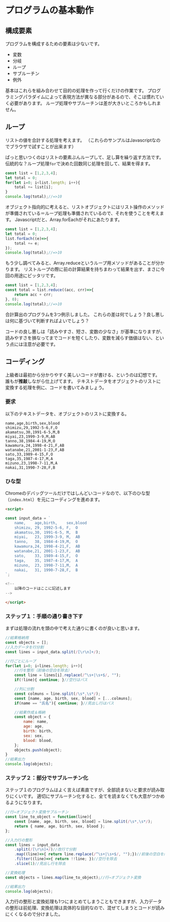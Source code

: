 プログラムの基本動作
=

構成要素
-

プログラムを構成するための要素は少ないです。

- 変数
- 分岐
- ループ
- サブルーチン
- 例外

基本はこれらを組み合わせて目的の処理を作って行くだけの作業です。
プログラミングパラダイムによって表現方法が異なる部分があるので、そこは慣れていく必要があります。
ループ処理やサブルーチンは差が大きいところかもしれません。

ループ
-

リストの値を合計する処理を考えます。
（これらのサンプルはJavascriptなのでブラウザで試すことが出来ます）

ぱっと思いつくのはリストの要素ぶんループして、足し算を繰り返す方法です。
伝統的な？ループ処理`for`で決めた回数同じ処理を回して、結果を得ます。

```js
const list = [1,2,3,4];
let total = 0;
for(let i=0; i<list.length; i++){
    total += list[i];
}
console.log(total);//=>10
```

オブジェクト指向的に考えると、リストオブジェクトにはリスト操作のメソッドが準備されている＝ループ処理も準備されているので、それを使うことを考えます。
Javascriptだと、Array.forEachがそれにあたります。

```js
const list = [1,2,3,4];
let total = 0;
list.forEach((e)=>{
    total += e;
});
console.log(total);//=>10
```

もう少し調べてみると、Array.reduceというループ用メソッドがあることが分かります。
リストループの際に前の計算結果を持ちまわって結果を出す、まさに今回の用途にピッタリです。

```js
const list = [1,2,3,4];
const total = list.reduce((acc, crr)=>{
    return acc + crr;
}, 0);
console.log(total);//=>10
```

合計算出のプログラムを3つ例示しました。
これらの差は何でしょう？良し悪しは何に基づいて判断すればよいでしょう？

コードの良し悪しは「読みやすさ、短さ、変数の少なさ」が基準になりますが、読みやすさを損なってまでコードを短くしたり、変数を減らす価値はない、という点には注意が必要です。


コーディング
-

上級者は最初から分かりやすく美しいコードが書ける、というのは幻想です。
誰もが**推敲**しながら仕上げてます。
テキストデータをオブジェクトのリストに変換する処理を例に、コードを書いてみましょう。

### 要求

以下のテキストデータを、オブジェクトのリストに変換する。

```
name,age,birth,sex,blood
shimizu,29,1992-5-6,F,O
akamatsu,30,1991-6-5,M,B
miyai,23,1999-3-9,M,AB
tanno,38,1984-4-19,M,O
kawamura,24,1998-4-21,F,AB
watanabe,21,2001-1-23,F,AB
sato,33,1989-4-15,F,O
taga,35,1987-4-17,M,A
mizuno,23,1998-7-11,M,A
nakai,31,1990-7-28,F,B
```

### ひな型

Chromeのデバッグツールだけではしんどいコードなので、以下のひな型（`index.html`）を元にコーディングを進めます。

```html
<script>

const input_data = `
    name,    age,birth,    sex,blood
    shimizu, 29, 1992-5-6, F,  O
    akamatsu,30, 1991-6-5, M,  B
    miyai,   23, 1999-3-9, M,  AB
    tanno,   38, 1984-4-19,M,  O
    kawamura,24, 1998-4-21,F,  AB
    watanabe,21, 2001-1-23,F,  AB
    sato,    33, 1989-4-15,F,  O
    taga,    35, 1987-4-17,M,  A
    mizuno,  23, 1998-7-11,M,  A
    nakai,   31, 1990-7-28,F,  B
`;

<!--
    以降のコードはここに記述します
-->

</script>
```

### ステップ１：手順の通り書き下す

まずは処理の流れを頭の中で考えた通りに書くのが良いと思います。

```js
//結果格納用
const objects = [];
//入力データを行分割
const lines = input_data.split(/[\r\n]+/);

//行ごとにループ
for(let i=0; i<lines.length; i++){
    //行を整形（前後の空白を除去）
    const line = lines[i].replace(/^\s+|\s+$/, "");
    if(!line){ continue; }//空行はパス

    //列に分割
    const colmuns = line.split(/\s*,\s*/);
    const [name, age, birth, sex, blood] = [...colmuns];
    if(name == "氏名"){ continue; }//見出し行はパス

    //結果作成＆格納
    const object = {
        name: name,
        age: age,
        birth: birth,
        sex: sex,
        blood: blood,
    };
    objects.push(object);
}
//結果出力
console.log(objects);
```

### ステップ２：部分でサブルーチン化

ステップ１のプログラムはよく言えば素直ですが、全部読まないと要求が読み取りにくいです。
適切にサブルーチン化すると、全てを読まなくても大意がつかめるようになります。

```js
//行→オブジェクト変換サブルーチン
const line_to_object = function(line){
    const [name, age, birth, sex, blood] = line.split(/\s*,\s*/);
    return { name, age, birth, sex, blood };
};

//入力行の整形
const lines = input_data
    .split(/[\r\n]+/)//改行で分割
    .map((line)=>{ return line.replace(/^\s+|\s+$/, "");})//前後の空白を除去
    .filter((line)=>{ return !!line; })//空行を除去
    .slice(1)//見出し行を除去

//変換処理
const objects = lines.map(line_to_object);//行→オブジェクト変換

//結果出力
console.log(objects);
```

入力行の整形と変換処理も1つにまとめてしまうこともできますが、入力データの整形は前処理、変換処理は具体的な目的なので、混ぜてしまうとコードが読みにくくなるので分けました。
